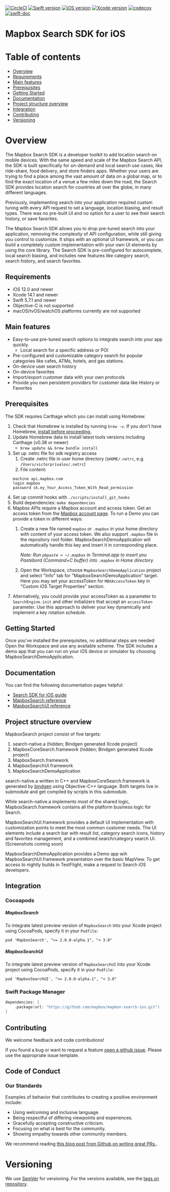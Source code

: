 [![CircleCI](https://dl.circleci.com/status-badge/img/gh/mapbox/mapbox-search-ios/tree/main.svg?style=shield)](https://dl.circleci.com/status-badge/redirect/gh/mapbox/mapbox-search-ios/tree/main)
[![Swift version](https://img.shields.io/badge/swift-5.7.1+-orange.svg?style=flat&logo=swift)](https://developer.apple.com/swift)
[![iOS version](https://img.shields.io/badge/iOS-12.0+-green.svg?style=flat&logo=apple)](https://developer.apple.com/ios/)
[![Xcode version](https://img.shields.io/badge/Xcode-14.1+-DeepSkyBlue.svg?style=flat&logo=xcode&logoColor=lightGray)](https://developer.apple.com/xcode/)
[![codecov](https://codecov.io/gh/mapbox/mapbox-search-ios/branch/develop/graph/badge.svg?token=js3DSKdda4)](https://codecov.io/gh/mapbox/mapbox-search-ios)
[![swift-doc](https://img.shields.io/badge/swift--doc-64.94%25-orange?logo=read-the-docs)](https://github.com/SwiftDocOrg/swift-doc)
# Mapbox Search SDK for iOS

# Table of contents

- [Overview](#overview)
- [Requirements](#requirements)
- [Main features](#main-features)
- [Prerequisites](#prerequisites)
- [Getting Started](#getting-started)
- [Documentation](#documentation)
- [Project structure overview](#project-structure-overview)
- [Integration](#integration)
- [Contributing](#contributing)
- [Versioning](#versioning)

# Overview

The Mapbox Search SDK is a developer toolkit to add location search on mobile devices.
With the same speed and scale of the Mapbox Search API, the SDK is built specifically for on-demand and local search use cases, like ride-share, food delivery, and store finders apps.
Whether your users are trying to find a place among the vast amount of data on a global map, or to find the exact location of a venue a few miles down the road, the Search SDK provides location search for countries all over the globe, in many different languages.

Previously, implementing search into your application required custom tuning with every API request to set a language, location biasing, and result types.
There was no pre-built UI and no option for a user to see their search history, or save favorites.

The Mapbox Search SDK allows you to drop pre-tuned search into your application, removing the complexity of API configuration, while still giving you control to customize.
It ships with an optional UI framework, or you can build a completely custom implementation with your own UI elements by using the core library.
The Search SDK is pre-configured for autocomplete, local search biasing, and includes new features like category search, search history, and search favorites.

## Requirements

- iOS 12.0 and newer
- Xcode 14.1 and newer
- Swift 5.7.1 and newer
- Objective-C is not supported
- macOS/tvOS/watchOS platforms currently are not supported

## Main features

- Easy-to-use pre-tuned search options to integrate search into your app quickly.
  - Local search for a specific address or POI
- Pre-configured and customizable category search for popular categories like cafes, ATMs, hotels, and gas stations.
- On-device user search history
- On-device favorites
- Import/export customer data with your own protocols
- Provide you own persistent providers for customer data like History or Favorites

## Prerequisites
The SDK requires Carthage which you can install using Homebrew.
1. Check that Homebrew is installed by running `brew -v`. If you don't have Homebrew, [install before proceeding.](https://brew.sh/)
1. Update Homebrew data to install latest tools versions including Carthage (v0.38 or newer)
    - `brew update && brew bundle install`
1. Set up .netrc file for sdk registry access
    1. Create .netrc file in user home directory (`$HOME/.netrc`, e.g. `/Users/victorprivalov/.netrc`)
    2. File content:
    ```
    machine api.mapbox.com
    login mapbox
    password sk.ey_Your_Access_Token_With_Read_permission
    ```
1. Set up commit hooks with
    `./scripts/install_git_hooks`
1. Build dependencies:
    `make dependencies`
1. Mapbox APIs require a Mapbox account and access token. Get an access token from the [Mapbox account page](https://account.mapbox.com/access-tokens/). To run a Demo you can provide a token in different ways:
    1. Create a new file named `mapbox` or `.mapbox` in your home directory with content of your access token. We also support `.mapbox` file in the repository root folder. MapboxSearchDemoApplication will automatically handle this key and insert it in corresponding place.

        _Note: Run `pbpaste > ~/.mapbox` in Terminal.app to insert you Pastebord (Command+C buffer) into `.mapbox` in Home directory._
    1. Open the Workspace, choose `MapboxSearchDemoApplication` project and select "Info" tab for "MapboxSearchDemoApplication" target. Here you may set your accessToken for `MBXAccessToken` key in "Custom iOS Target Properties" section.
1. Alternatively, you could provide your accessToken as a parameter to `SearchEngine.init` and other initializers that accept an `accessToken` parameter. Use this approach to deliver your key dynamically and implement a key rotation schedule.

## Getting Started

Once you've installed the prerequisites, no additional steps are needed: Open the Workspace and use any available scheme. The SDK includes a demo app that you can run on your iOS device or simulator by choosing MapboxSearchDemoApplication.

## Documentation

You can find the following documentation pages helpful:
- [Search SDK for iOS guide](https://docs.mapbox.com/ios/search/guides/)
- [MapboxSearch reference](https://docs.mapbox.com/ios/search/api/core/2.0.0-alpha.1/)
- [MapboxSearchUI reference](https://docs.mapbox.com/ios/search/api/ui/2.0.0-alpha.1/)

## Project structure overview

MapboxSearch project consist of five targets:
1. search-native.a (hidden; Bindgen generated Xcode project)
1. MapboxCoreSearch.framework (hidden; Bindgen generated Xcode project)
1. MapboxSearch.framework
1. MapboxSearchUI.framework
1. MapboxSearchDemoApplication

search-native.a written in C++ and MapboxCoreSearch.framework is generated by [bindgen](https://github.com/mapbox/mapbox-bindgen) using Objective-C++ language. Both targets live in submodule and get compiled by scripts in this submodule.

While search-native.a implements most of the shared logic, MapboxSearch.framework contains all the platform business logic for Search.

MapboxSearchUI.framework provides a default UI implementation with customization points to meet the most common customer needs. The UI elements include a search bar with result list, category search icons, history and favorites management, and a combined search/category search UI. (Screenshots coming soon)

MapboxSearchDemoApplication provides a Demo app wih MapboxSearchUI.framework presentation over the basic MapView. To get access to nightly builds in TestFlight, make a request to Search iOS developers.

## Integration

### Cocoapods
##### MapboxSearch
To integrate latest preview version of `MapboxSearch` into your Xcode project using CocoaPods, specify it in your `Podfile`:  
```
pod 'MapboxSearch', ">= 2.0.0-alpha.1", "< 3.0"
```

##### MapboxSearchUI
To integrate latest preview version of `MapboxSearchUI` into your Xcode project using CocoaPods, specify it in your `Podfile`:  
```
pod 'MapboxSearchUI', ">= 2.0.0-alpha.1", "< 3.0"
```

### Swift Package Manager
```swift
dependencies: [
    .package(url: "https://github.com/mapbox/mapbox-search-ios.git")
]
```

## Contributing

We welcome feedback and code contributions!

If you found a bug or want to request a feature [open a github issue](https://github.com/mapbox/mapbox-search-ios/issues). Please use the appropriate issue template.

## Code of Conduct

### Our Standards

Examples of behavior that contributes to creating a positive environment include:

- Using welcoming and inclusive language.
- Being respectful of differing viewpoints and experiences.
- Gracefully accepting constructive criticism.
- Focusing on what is best for the community.
- Showing empathy towards other community members.

We recommend reading [this blog post from Github on writing great PRs.](https://github.blog/2015-01-21-how-to-write-the-perfect-pull-request/).

# Versioning

We use [SemVer](http://semver.org/) for versioning. For the versions available, see the [tags on repository](https://github.com/mapbox/mapbox-search-ios/tags).
